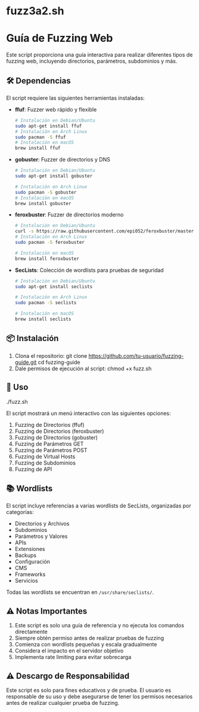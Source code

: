 # fuzz3a2.sh
# Guía de Fuzzing Web
Este script proporciona una guía interactiva para realizar diferentes tipos de fuzzing web, incluyendo directorios, parámetros, subdominios y más.
## 🛠️ Dependencias
El script requiere las siguientes herramientas instaladas:
- **ffuf**: Fuzzer web rápido y flexible
  ```bash
  # Instalación en Debian/Ubuntu
  sudo apt-get install ffuf
  # Instalación en Arch Linux
  sudo pacman -S ffuf
  # Instalación en macOS
  brew install ffuf
  ```

- **gobuster**: Fuzzer de directorios y DNS
  ```bash
  # Instalación en Debian/Ubuntu
  sudo apt-get install gobuster

  # Instalación en Arch Linux
  sudo pacman -S gobuster
  # Instalación en macOS
  brew install gobuster
  ```
- **feroxbuster**: Fuzzer de directorios moderno
  ```bash
  # Instalación en Debian/Ubuntu
  curl -s https://raw.githubusercontent.com/epi052/feroxbuster/master/install-nix.sh | bash
  # Instalación en Arch Linux
  sudo pacman -S feroxbuster

  # Instalación en macOS
  brew install feroxbuster
  ```
- **SecLists**: Colección de wordlists para pruebas de seguridad
  ```bash
  # Instalación en Debian/Ubuntu
  sudo apt-get install seclists

  # Instalación en Arch Linux
  sudo pacman -S seclists

  # Instalación en macOS
  brew install seclists
  ```

## 📦 Instalación
1. Clona el repositorio:
   git clone https://github.com/tu-usuario/fuzzing-guide.git
   cd fuzzing-guide
2. Dale permisos de ejecución al script:
   chmod +x fuzz.sh
## 🚀 Uso
./fuzz.sh


El script mostrará un menú interactivo con las siguientes opciones:

1. Fuzzing de Directorios (ffuf)
2. Fuzzing de Directorios (feroxbuster)
3. Fuzzing de Directorios (gobuster)
4. Fuzzing de Parámetros GET
5. Fuzzing de Parámetros POST
6. Fuzzing de Virtual Hosts
7. Fuzzing de Subdominios
8. Fuzzing de API

## 📚 Wordlists

El script incluye referencias a varias wordlists de SecLists, organizadas por categorías:

- Directorios y Archivos
- Subdominios
- Parámetros y Valores
- APIs
- Extensiones
- Backups
- Configuración
- CMS
- Frameworks
- Servicios

Todas las wordlists se encuentran en `/usr/share/seclists/`.

## ⚠️ Notas Importantes

1. Este script es solo una guía de referencia y no ejecuta los comandos directamente
2. Siempre obtén permiso antes de realizar pruebas de fuzzing
3. Comienza con wordlists pequeñas y escala gradualmente
4. Considera el impacto en el servidor objetivo
5. Implementa rate limiting para evitar sobrecarga

## ⚠️ Descargo de Responsabilidad

Este script es solo para fines educativos y de prueba. El usuario es responsable de su uso y debe asegurarse de tener los permisos necesarios antes de realizar cualquier prueba de fuzzing. 
